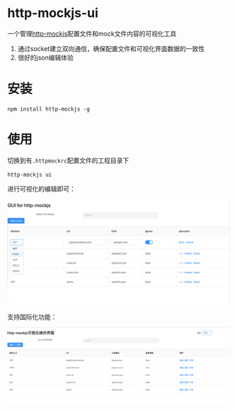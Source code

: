 # http-mockjs-ui

一个管理[http-mockjs](https://github.com/brizer/http-mocker)配置文件和mock文件内容的可视化工具


1. 通过socket建立双向通信，确保配置文件和可视化界面数据的一致性
2. 很好的json编辑体验

# 安装

```
npm install http-mockjs -g
```

# 使用
切换到有`.httpmockrc`配置文件的工程目录下

```
http-mockjs ui

```

进行可视化的编辑即可：

![](https://raw.githubusercontent.com/brizer/graph-bed/master/img/20190605142856.png)

支持国际化功能：

![](https://raw.githubusercontent.com/brizer/graph-bed/master/img/20190606135409.png)